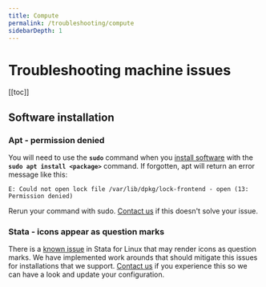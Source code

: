 ```yaml
---
title: Compute
permalink: /troubleshooting/compute
sidebarDepth: 1
---
```


# Troubleshooting machine issues

[[toc]]

## Software installation

### Apt - permission denied

You will need to use the **`sudo`** command when you [install software](/faq/compute/#software) with the **`sudo apt install <package>`** command. If forgotten, apt will return an error message like this:

```
E: Could not open lock file /var/lib/dpkg/lock-frontend - open (13: Permission denied)
```

Rerun your command with sudo. [Contact us](/contact) if this doesn't solve your issue.

### Stata - icons appear as question marks

There is a [known issue](https://www.statalist.org/forums/filedata/fetch?id=1351289&d=1469795531&type=full) in Stata for Linux that may render icons as question marks. We have implemented work arounds that should mitigate this issues for installations that we support. [Contact us](/contact) if you experience this so we can have a look and update your configuration.
